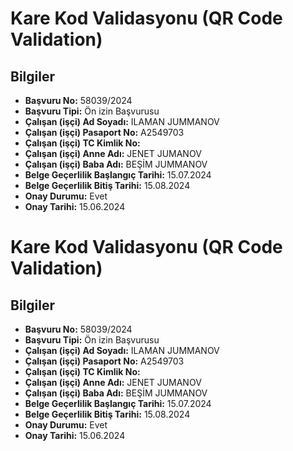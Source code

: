 # Kare Kod Validasyonu (QR Code Validation)

## Bilgiler

- **Başvuru No:** 58039/2024
- **Başvuru Tipi:** Ön izin Başvurusu
- **Çalışan (işçi) Ad Soyadı:** ILAMAN JUMMANOV
- **Çalışan (işçi) Pasaport No:** A2549703
- **Çalışan (işçi) TC Kimlik No:**
- **Çalışan (işçi) Anne Adı:** JENET JUMANOV
- **Çalışan (işçi) Baba Adı:** BEŞİM JUMMANOV
- **Belge Geçerlilik Başlangıç Tarihi:** 15.07.2024
- **Belge Geçerlilik Bitiş Tarihi:** 15.08.2024
- **Onay Durumu:** Evet
- **Onay Tarihi:** 15.06.2024

# Kare Kod Validasyonu (QR Code Validation)

## Bilgiler

- **Başvuru No:** 58039/2024
- **Başvuru Tipi:** Ön izin Başvurusu
- **Çalışan (işçi) Ad Soyadı:** ILAMAN JUMMANOV
- **Çalışan (işçi) Pasaport No:** A2549703
- **Çalışan (işçi) TC Kimlik No:**
- **Çalışan (işçi) Anne Adı:** JENET JUMANOV
- **Çalışan (işçi) Baba Adı:** BEŞİM JUMMANOV
- **Belge Geçerlilik Başlangıç Tarihi:** 15.07.2024
- **Belge Geçerlilik Bitiş Tarihi:** 15.08.2024
- **Onay Durumu:** Evet
- **Onay Tarihi:** 15.06.2024


